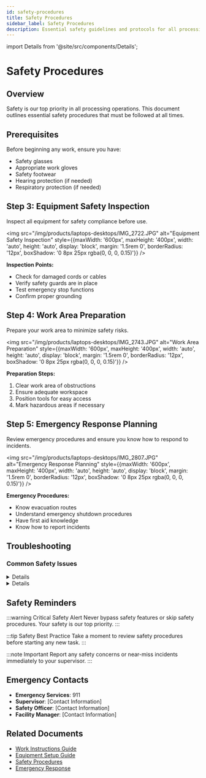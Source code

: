 ```yaml
---
id: safety-procedures
title: Safety Procedures
sidebar_label: Safety Procedures
description: Essential safety guidelines and protocols for all processing operations
---
```


import Details from '@site/src/components/Details';

# Safety Procedures

## Overview

Safety is our top priority in all processing operations. This document outlines essential safety procedures that must be followed at all times.

## Prerequisites

Before beginning any work, ensure you have:

- Safety glasses
- Appropriate work gloves
- Safety footwear
- Hearing protection (if needed)
- Respiratory protection (if needed)

## Step 3: Equipment Safety Inspection

Inspect all equipment for safety compliance before use.

<img src="/img/products/laptops-desktops/IMG_2722.JPG" alt="Equipment Safety Inspection" style={{maxWidth: '600px', maxHeight: '400px', width: 'auto', height: 'auto', display: 'block', margin: '1.5rem 0', borderRadius: '12px', boxShadow: '0 8px 25px rgba(0, 0, 0, 0.15)'}} />

**Inspection Points:**
- Check for damaged cords or cables
- Verify safety guards are in place
- Test emergency stop functions
- Confirm proper grounding

## Step 4: Work Area Preparation

Prepare your work area to minimize safety risks.

<img src="/img/products/laptops-desktops/IMG_2743.JPG" alt="Work Area Preparation" style={{maxWidth: '600px', maxHeight: '400px', width: 'auto', height: 'auto', display: 'block', margin: '1.5rem 0', borderRadius: '12px', boxShadow: '0 8px 25px rgba(0, 0, 0, 0.15)'}} />

**Preparation Steps:**
1. Clear work area of obstructions
2. Ensure adequate workspace
3. Position tools for easy access
4. Mark hazardous areas if necessary

## Step 5: Emergency Response Planning

Review emergency procedures and ensure you know how to respond to incidents.

<img src="/img/products/laptops-desktops/IMG_2807.JPG" alt="Emergency Response Planning" style={{maxWidth: '600px', maxHeight: '400px', width: 'auto', height: 'auto', display: 'block', margin: '1.5rem 0', borderRadius: '12px', boxShadow: '0 8px 25px rgba(0, 0, 0, 0.15)'}} />

**Emergency Procedures:**
- Know evacuation routes
- Understand emergency shutdown procedures
- Have first aid knowledge
- Know how to report incidents

## Troubleshooting

### Common Safety Issues

<Details summary="Equipment malfunction during operation">

<img src="/img/products/laptops-desktops/IMG_5510.JPG" alt="Equipment Malfunction" style={{maxWidth: '600px', maxHeight: '400px', width: 'auto', height: 'auto', display: 'block', margin: '1.5rem 0', borderRadius: '12px', boxShadow: '0 8px 25px rgba(0, 0, 0, 0.15)'}} />

**Emergency Response:**
1. Stop work immediately
2. Secure the area
3. Notify supervisor
4. Document the incident
5. Do not attempt repairs unless qualified

</Details>

<Details summary="Injury or medical emergency">

<img src="/img/products/laptops-desktops/IMG_5521.JPG" alt="Medical Emergency" style={{maxWidth: '600px', maxHeight: '400px', width: 'auto', height: 'auto', display: 'block', margin: '1.5rem 0', borderRadius: '12px', boxShadow: '0 8px 25px rgba(0, 0, 0, 0.15)'}} />

**Response Steps:**
1. Assess the situation
2. Call emergency services if needed
3. Provide first aid if trained
4. Notify supervisor immediately
5. Document the incident

</Details>

## Safety Reminders

:::warning Critical Safety Alert
Never bypass safety features or skip safety procedures. Your safety is our top priority.
:::

:::tip Safety Best Practice
Take a moment to review safety procedures before starting any new task.
:::

:::note Important
Report any safety concerns or near-miss incidents immediately to your supervisor.
:::

## Emergency Contacts

- **Emergency Services**: 911
- **Supervisor**: [Contact Information]
- **Safety Officer**: [Contact Information]
- **Facility Manager**: [Contact Information]

## Related Documents

- [Work Instructions Guide](/docs/work-instructions)
- [Equipment Setup Guide](/docs/work-instructions/equipment-setup-example)
- [Safety Procedures](/docs/work-instructions/safety-procedures)
- [Emergency Response](/docs/work-instructions)